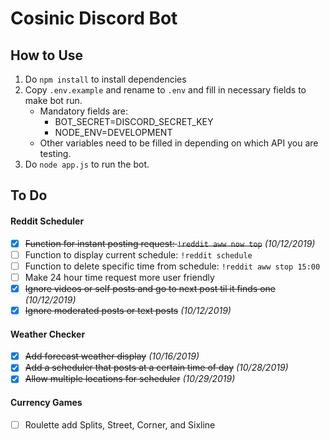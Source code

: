 # Cosinic Discord Bot

## How to Use
1. Do `npm install` to install dependencies
2. Copy `.env.example` and rename to `.env` and fill in necessary fields to make bot run.
    - Mandatory fields are:
        - BOT_SECRET=DISCORD_SECRET_KEY
        - NODE_ENV=DEVELOPMENT
    - Other variables need to be filled in depending on which API you are testing.
3. Do `node app.js` to run the bot.

## To Do
#### Reddit Scheduler
- [x] ~~Function for instant posting request: `!reddit aww now top`~~ *(10/12/2019)*
- [ ] Function to display current schedule: `!reddit schedule`
- [ ] Function to delete specific time from schedule: `!reddit aww stop 15:00`
- [ ] Make 24 hour time request more user friendly
- [x] ~~Ignore videos or self posts and go to next post til it finds one~~ *(10/12/2019)*
- [x] ~~Ignore moderated posts or text posts~~ *(10/12/2019)*

#### Weather Checker
- [x] ~~Add forecast weather display~~ *(10/16/2019)*
- [x] ~~Add a scheduler that posts at a certain time of day~~ *(10/28/2019)*
- [x] ~~Allow multiple locations for scheduler~~ *(10/29/2019)*

#### Currency Games
- [ ] Roulette add Splits, Street, Corner, and Sixline